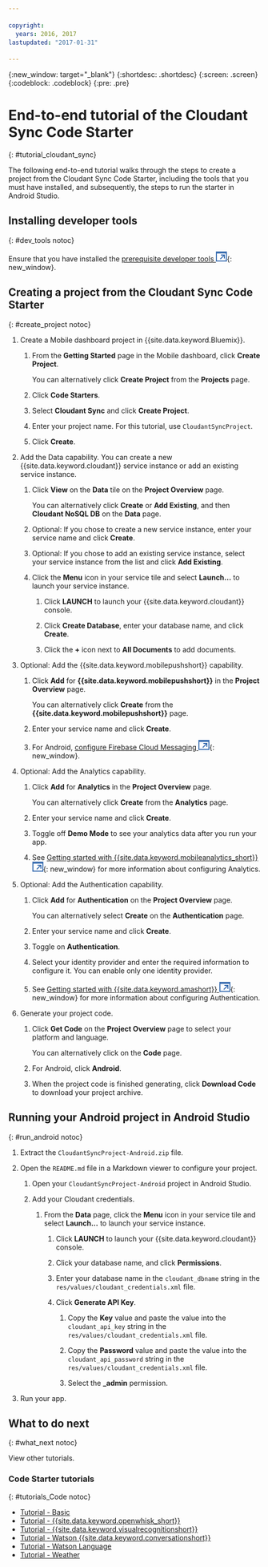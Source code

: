 ```yaml
---

copyright:
  years: 2016, 2017
lastupdated: "2017-01-31"

---
```

{:new_window: target="_blank"}
{:shortdesc: .shortdesc}
{:screen: .screen}
{:codeblock: .codeblock}
{:pre: .pre}

# End-to-end tutorial of the Cloudant Sync Code Starter
{: #tutorial_cloudant_sync}

The following end-to-end tutorial walks through the steps to create a project from the Cloudant Sync Code Starter, including the tools that you must have installed, and subsequently, the steps to run the starter in Android Studio.


## Installing developer tools
{: #dev_tools notoc}

Ensure that you have installed the [prerequisite developer tools ![External link icon](../icons/launch-glyph.svg "External link icon")](get_code.html#prereq-dev-tools){: new_window}.


## Creating a project from the Cloudant Sync Code Starter
{: #create_project notoc}

1. Create a Mobile dashboard project in {{site.data.keyword.Bluemix}}.

   1. From the **Getting Started** page in the Mobile dashboard, click **Create Project**.

      You can alternatively click **Create Project** from the **Projects** page.

   2. Click **Code Starters**.

   3. Select **Cloudant Sync** and click **Create Project**.

   4. Enter your project name. For this tutorial, use `CloudantSyncProject`.
   
   5. Click **Create**.

2. Add the Data capability. You can create a new {{site.data.keyword.cloudant}} service instance or add an existing service instance.

   1. Click **View** on the **Data** tile on the **Project Overview** page.

      You can alternatively click **Create** or **Add Existing**, and then **Cloudant NoSQL DB** on the **Data** page.
      
   2. Optional: If you chose to create a new service instance, enter your service name and click **Create**.

   3. Optional: If you chose to add an existing service instance, select your service instance from the list and click **Add Existing**.

   4. Click the **Menu** icon in your service tile and select **Launch...** to launch your service instance.

      1. Click **LAUNCH** to launch your {{site.data.keyword.cloudant}} console.

      2. Click **Create Database**, enter your database name, and click **Create**.

      3. Click the **+** icon next to **All Documents** to add documents.

3. Optional: Add the {{site.data.keyword.mobilepushshort}} capability.

   1. Click **Add** for **{{site.data.keyword.mobilepushshort}}** in the **Project Overview** page.

      You can alternatively click **Create** from the **{{site.data.keyword.mobilepushshort}}** page.

   2. Enter your service name and click **Create**.

   3. For Android, [configure Firebase Cloud Messaging ![External link icon](../icons/launch-glyph.svg "External link icon")](/docs/services/mobilepush/t_push_provider_android.html){: new_window}.
   
4. Optional: Add the Analytics capability.

   1. Click **Add** for **Analytics** in the **Project Overview** page.

      You can alternatively click **Create** from the **Analytics** page.

   2. Enter your service name and click **Create**.
   
   3. Toggle off **Demo Mode** to see your analytics data after you run your app.
   
   4. See [Getting started with {{site.data.keyword.mobileanalytics_short}} ![External link icon](../icons/launch-glyph.svg "External link icon")](/docs/services/mobileanalytics/index.html){: new_window} for more information about configuring Analytics.
  
5. Optional: Add the Authentication capability.

   1. Click **Add** for **Authentication** on the **Project Overview** page.

      You can alternatively select **Create** on the **Authentication** page.

   2. Enter your service name and click **Create**.
   
   3. Toggle on **Authentication**.
   
   4. Select your identity provider and enter the required information to configure it. You can enable only one identity provider.

   5. See [Getting started with {{site.data.keyword.amashort}} ![External link icon](../icons/launch-glyph.svg "External link icon")](/docs/services/mobileaccess/index.html){: new_window} for more information about configuring Authentication.

6. Generate your project code.

   1. Click **Get Code** on the **Project Overview** page to select your platform and language.
   
      You can alternatively click on the **Code** page.
      
   2. For Android, click **Android**.
   
   3. When the project code is finished generating, click **Download Code** to download your project archive.


## Running your Android project in Android Studio
{: #run_android notoc}

1. Extract the `CloudantSyncProject-Android.zip` file.

2. Open the `README.md` file in a Markdown viewer to configure your project.

   1. Open your `CloudantSyncProject-Android` project in Android Studio.

   2. Add your Cloudant credentials.

      1. From the **Data** page, click the **Menu** icon in your service tile and select **Launch...** to launch your service instance.

         1. Click **LAUNCH** to launch your {{site.data.keyword.cloudant}} console.

         2. Click your database name, and click **Permissions**.

         3. Enter your database name in the `cloudant_dbname` string in the `res/values/cloudant_credentials.xml` file.

         4. Click **Generate API Key**.

             1. Copy the **Key** value and paste the value into the `cloudant_api_key` string in the `res/values/cloudant_credentials.xml` file.

             2. Copy the **Password** value and paste the value into the `cloudant_api_password` string in the `res/values/cloudant_credentials.xml` file.

             3. Select the **_admin** permission.
      
3. Run your app.


## What to do next
{: #what_next notoc}

View other tutorials.


### Code Starter tutorials
{: #tutorials_Code notoc}

* [Tutorial - Basic](tutorial.html)
* [Tutorial - {{site.data.keyword.openwhisk_short}}](tutorial_openwhisk.html)
* [Tutorial - {{site.data.keyword.visualrecognitionshort}}](tutorial_visual_recognition.html)
* [Tutorial - Watson {{site.data.keyword.conversationshort}}](tutorial_conversation.html)
* [Tutorial - Watson Language](tutorial_watson_language.html)
* [Tutorial - Weather](tutorial_weather.html)
